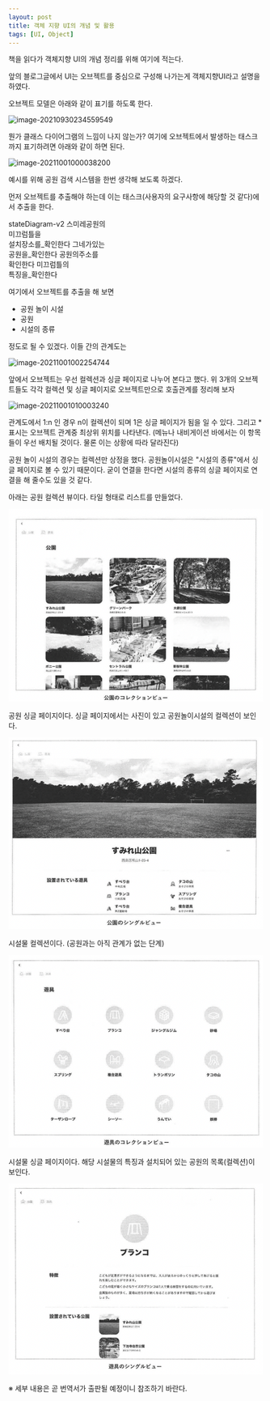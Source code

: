```yaml
---
layout: post
title: 객체 지향 UI의 개념 및 활용
tags: [UI, Object]
---
```


책을 읽다가 객체지향 UI의 개념 정리를 위해 여기에 적는다. 

앞의 블로그글에서 UI는 오브젝트를 중심으로 구성해 나가는게 객체지향UI라고 설명을 하였다. 

오브젝트 모델은 아래와 같이 표기를 하도록 한다.

<img src="https://raw.githubusercontent.com/cheuora/cheuora.github.io/master/_posts/2021/image-20210930234559549.png" alt="image-20210930234559549"  />

뭔가 클래스 다이어그램의 느낌이 나지 않는가? 여기에 오브젝트에서 발생하는 태스크까지 표기하려면 아래와 같이 하면 된다.

![image-20211001000038200](https://raw.githubusercontent.com/cheuora/cheuora.github.io/master/_posts/2021/image-20211001000038200.png)

예시를 위해 공원 검색 시스템을 한번 생각해 보도록 하겠다.

먼저 오브젝트를 추출해야 하는데 이는 태스크(사용자의 요구사항에 해당할 것 같다)에서 추출을 한다. 

<div class = 'mermaid'>
stateDiagram-v2
  스미레공원의<br>미끄럼틀을<br>설치장소를_확인한다
  그네가있는<br>공원을_확인한다
  공원의주소를<br>확인한다
  미끄럼틀의<br>특징을_확인한다
</div>



여기에서 오브젝트를 추출을 해 보면

* 공원 놀이 시설
* 공원
* 시설의 종류

정도로 될 수 있겠다. 이들 간의 관계도는 

![image-20211001002254744](https://raw.githubusercontent.com/cheuora/cheuora.github.io/master/_posts/2021/image-20211001002254744.png)

앞에서 오브젝트는 우선 컬렉션과 싱글 페이지로 나누어 본다고 했다. 위 3개의 오브젝트들도 각각 컬렉션 및 싱글 페이지로 오브젝트만으로 호출관계를 정리해 보자

![image-20211001010003240](https://raw.githubusercontent.com/cheuora/cheuora.github.io/master/_posts/2021/image-20211001010003240.png)



관계도에서 1:n 인 경우 n이 컬렉션이 되며 1은 싱글 페이지가 됨을 일 수 있다. 그리고 * 표시는 오브젝트 관계중 최상위 위치를 나타낸다. (메뉴나 내비게이션 바에서는 이 항목들이 우선 배치될 것이다. 물론 이는 상황에 따라 달라진다)

공원 놀이 시설의 경우는 컬렉션만 상정을 했다. 공원놀이시설은 "시설의 종류"에서 싱글 페이지로 볼 수 있기 때문이다. 굳이 연결을 한다면 시설의 종류의 싱글 페이지로 연결을 해 줄수도 있을 것 같다. 

아래는 공원 컬렉션 뷰이다. 타일 형태로 리스트를 만들었다. 

![image-20211001101443416](https://raw.githubusercontent.com/cheuora/cheuora.github.io/master/_posts/2021/image-20211001101443416.png)

공원 싱글 페이지이다. 싱글 페이지에서는 사진이 있고 공원놀이시설의 컬렉션이 보인다.

![image-20211001101625229](https://raw.githubusercontent.com/cheuora/cheuora.github.io/master/_posts/2021/image-20211001101625229.png)

시설물 컬렉션이다. (공원과는 아직 관계가 없는 단계)

![image-20211001101913814](https://raw.githubusercontent.com/cheuora/cheuora.github.io/master/_posts/2021/image-20211001101913814.png)



시설물 싱글 페이지이다. 해당 시설물의 특징과 설치되어 있는 공원의 목록(컬렉션)이 보인다.

![image-20211001102014528](https://raw.githubusercontent.com/cheuora/cheuora.github.io/master/_posts/2021/image-20211001102014528.png)



※ 세부 내용은 곧 번역서가 출판될 예정이니 참조하기 바란다.

